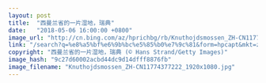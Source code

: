 ```yaml
---
layout: post
title:  "西曼兰省的一片湿地，瑞典"
date:   "2018-05-06 16:00:00 +0800"
image_url: "http://cn.bing.com/az/hprichbg/rb/Knuthojdsmossen_ZH-CN11774377222_1920x1080.jpg"
link: "/search?q=%e8%a5%bf%e6%9b%bc%e5%85%b0%e7%9c%81&form=hpcapt&mkt=zh-cn"
copyright: "西曼兰省的一片湿地，瑞典 (© Hans Strand/Getty Images)"
image_hash: "9c27d60002acbd44dc9d14dfff8876fb"
image_filename: "Knuthojdsmossen_ZH-CN11774377222_1920x1080.jpg"
---
```

